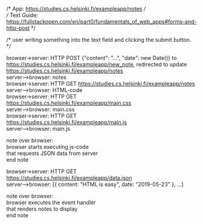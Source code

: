 /* App: https://studies.cs.helsinki.fi/exampleapp/notes */  
/* Text Guide: https://fullstackopen.com/en/part0/fundamentals_of_web_apps#forms-and-http-post */  

/* user writing something into the text field and clicking the submit button. */  

browser->server: HTTP POST {"content": "...", "date": new Date()} to https://studies.cs.helsinki.fi/exampleapp/new_note, redirected to update https://studies.cs.helsinki.fi/exampleapp/notes  
server-->browser: notes  
browser->server: HTTP GET https://studies.cs.helsinki.fi/exampleapp/notes  
server-->browser: HTML-code  
browser->server: HTTP GET https://studies.cs.helsinki.fi/exampleapp/main.css  
server-->browser: main.css  
browser->server: HTTP GET https://studies.cs.helsinki.fi/exampleapp/main.js  
server-->browser: main.js  

note over browser:  
browser starts executing js-code  
that requests JSON data from server  
end note  

browser->server: HTTP GET https://studies.cs.helsinki.fi/exampleapp/data.json  
server-->browser: [{ content: "HTML is easy", date: "2019-05-23" }, ...]  

note over browser:  
browser executes the event handler  
that renders notes to display  
end note  
